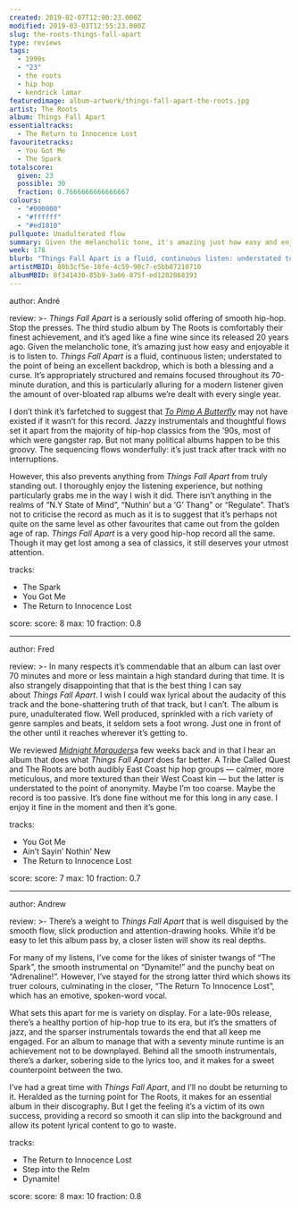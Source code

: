 ```yaml
---
created: 2019-02-07T12:00:23.000Z
modified: 2019-03-03T12:55:23.000Z
slug: the-roots-things-fall-apart
type: reviews
tags:
  - 1990s
  - "23"
  - the roots
  - hip hop
  - kendrick lamar
featuredimage: album-artwork/things-fall-apart-the-roots.jpg
artist: The Roots
album: Things Fall Apart
essentialtracks:
  - The Return to Innocence Lost
favouritetracks:
  - You Got Me
  - The Spark
totalscore:
  given: 23
  possible: 30
  fraction: 0.7666666666666667
colours:
  - "#000000"
  - "#ffffff"
  - "#ed1810"
pullquote: Unadulterated flow
summary: Given the melancholic tone, it's amazing just how easy and enjoyable it is to listen to. Things Fall Apart is a fluid, continuous listen; understated to the point of being an excellent backdrop, which is both a blessing and a curse.
week: 178
blurb: "Things Fall Apart is a fluid, continuous listen: understated to the point of being an excellent backdrop, which is both a blessing and a curse."
artistMBID: 80b3cf5e-18fe-4c59-98c7-e5bb87210710
albumMBID: 8f341430-85b9-3a66-875f-ed1202868393
---
```

author: André

review: >-
  *Things Fall Apart* is a seriously solid offering of smooth hip-hop. Stop the presses. The third studio album by The Roots is comfortably their finest achievement, and it’s aged like a fine wine since its released 20 years ago. Given the melancholic tone, it’s amazing just how easy and enjoyable it is to listen to. *Things Fall Apart* is a fluid, continuous listen; understated to the point of being an excellent backdrop, which is both a blessing and a curse. It’s appropriately structured and remains focused throughout its 70-minute duration, and this is particularly alluring for a modern listener given the amount of over-bloated rap albums we’re dealt with every single year.

  I don’t think it’s farfetched to suggest that [*To Pimp A Butterfly*](/reviews/kendrick-lamar-to-pimp-a-butterfly/) may not have existed if it wasn’t for this record. Jazzy instrumentals and thoughtful flows set it apart from the majority of hip-hop classics from the ’90s, most of which were gangster rap. But not many political albums happen to be this groovy. The sequencing flows wonderfully: it’s just track after track with no interruptions. 
  
  However, this also prevents anything from *Things Fall Apart* from truly standing out. I thoroughly enjoy the listening experience, but nothing particularly grabs me in the way I wish it did. There isn’t anything in the realms of “N.Y State of Mind”, “Nuthin’ but a ‘G’ Thang” or “Regulate”. That’s not to criticise the record as much as it is to suggest that it’s perhaps not quite on the same level as other favourites that came out from the golden age of rap. *Things Fall Apart* is a very good hip-hop record all the same. Though it may get lost among a sea of classics, it still deserves your utmost attention.

tracks:
  - The Spark
  - ­­You Got Me
  - ­­The Return to Innocence Lost

score:
  score: 8
  max: 10
  fraction: 0.8

---
author: Fred

review: >-
  In many respects it’s commendable that an album can last over 70 minutes and more or less maintain a high standard during that time. It is also strangely disappointing that that is the best thing I can say about *Things Fall Apart*. I wish I could wax lyrical about the audacity of this track and the bone-shattering truth of that track, but I can’t. The album is pure, unadulterated flow. Well produced, sprinkled with a rich variety of genre samples and beats, it seldom sets a foot wrong. Just one in front of the other until it reaches wherever it’s getting to.

  We reviewed [*Midnight Marauders*](/reviews/a-tribe-called-quest-midnight-marauders/>)a few weeks back and in that I hear an album that does what *Things Fall Apart* does far better. A Tribe Called Quest and The Roots are both audibly East Coast hip hop groups — calmer, more meticulous, and more textured than their West Coast kin — but the latter is understated to the point of anonymity. Maybe I’m too coarse. Maybe the record is too passive. It’s done fine without me for this long in any case. I enjoy it fine in the moment and then it’s gone.

tracks:
  - You Got Me
  - ­­Ain’t Sayin’ Nothin’ New
  - ­­The Return to Innocence Lost

score:
  score: 7
  max: 10
  fraction: 0.7

---
author: Andrew

review: >-
  There’s a weight to *Things Fall Apart* that is well disguised by the smooth flow, slick production and attention-drawing hooks. While it’d be easy to let this album pass by, a closer listen will show its real depths.

  For many of my listens, I’ve come for the likes of sinister twangs of “The Spark”, the smooth instrumental on “Dynamite!” and the punchy beat on “Adrenaline!”. However, I’ve stayed for the strong latter third which shows its truer colours, culminating in the closer, “The Return To Innocence Lost”, which has an emotive, spoken-word vocal.

  What sets this apart for me is variety on display. For a late-90s release, there’s a healthy portion of hip-hop true to its era, but it’s the smatters of jazz, and the sparser instrumentals towards the end that all keep me engaged. For an album to manage that with a seventy minute runtime is an achievement not to be downplayed. Behind all the smooth instrumentals, there’s a darker, sobering side to the lyrics too, and it makes for a sweet counterpoint between the two.

  I’ve had a great time with *Things Fall Apart*, and I’ll no doubt be returning to it. Heralded as the turning point for The Roots, it makes for an essential album in their discography. But I get the feeling it’s a victim of its own success, providing a record so smooth it can slip into the background and allow its potent lyrical content to go to waste.

tracks:
  - The Return to Innocence Lost
  - ­­Step into the Relm
  - ­­Dynamite!
  
score:
  score: 8
  max: 10
  fraction: 0.8
